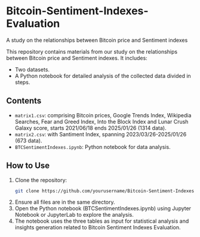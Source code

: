 # Bitcoin-Sentiment-Indexes-Evaluation
A study on the relationships between Bitcoin price and Sentiment indexes

This repository contains materials from our study on the relationships between Bitcoin price and Sentiment indexes. It includes:
- Two datasets.
- A Python notebook for detailed analysis of the collected data divided in steps.

## Contents

- `matrix1.csv`: comprising Bitcoin prices, Google Trends Index, Wikipedia Searches, Fear and Greed Index, Into the Block Index and Lunar Crush Galaxy score, starts 2021/06/18 ends 2025/01/26 (1314 data).
- `matrix2.csv`:  with Santiment Index, spanning 2023/03/26-2025/01/26 (673 data).
- `BTCSentimentIndexes.ipynb`: Python notebook for data analysis.

## How to Use

1. Clone the repository:
   ```bash
   git clone https://github.com/yourusername/Bitcoin-Sentiment-Indexes-Evaluation.git
2. Ensure all files are in the same directory.
3. Open the Python notebook (BTCSentimentIndexes.ipynb) using Jupyter Notebook or JupyterLab to explore the analysis.
4. The notebook uses the three tables as input for statistical analysis and insights generation related to Bitcoin Sentiment Indexes Evaluation.

